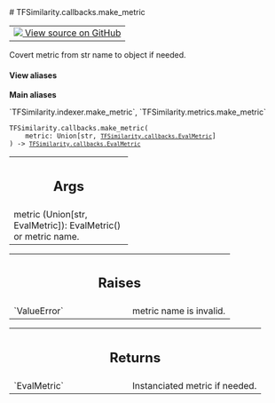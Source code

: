
<div itemscope itemtype="http://developers.google.com/ReferenceObject">
<meta itemprop="name" content="TFSimilarity.callbacks.make_metric" />
<meta itemprop="path" content="Stable" />
</div>
# TFSimilarity.callbacks.make_metric
<!-- Insert buttons and diff -->
<table class="tfo-notebook-buttons tfo-api nocontent" align="left">
<td>
  <a target="_blank" href="https://github.com/tensorflow/similarity/blob/main/tensorflow_similarity/metrics.py#L353-L394">
    <img src="https://www.tensorflow.org/images/GitHub-Mark-32px.png" />
    View source on GitHub
  </a>
</td>
</table>

Covert metric from str name to object if needed.
<section class="expandable">
  <h4 class="showalways">View aliases</h4>
  <p>
<b>Main aliases</b>
<p>`TFSimilarity.indexer.make_metric`, `TFSimilarity.metrics.make_metric`</p>
</p>
</section>
<pre class="devsite-click-to-copy prettyprint lang-py tfo-signature-link">
<code>TFSimilarity.callbacks.make_metric(
    metric: Union[str, <a href="../../TFSimilarity/callbacks/EvalMetric.md"><code>TFSimilarity.callbacks.EvalMetric</code></a>]
) -> <a href="../../TFSimilarity/callbacks/EvalMetric.md"><code>TFSimilarity.callbacks.EvalMetric</code></a>
</code></pre>

<!-- Placeholder for "Used in" -->

<!-- Tabular view -->
 <table class="responsive fixed orange">
<colgroup><col width="214px"><col></colgroup>
<tr><th colspan="2"><h2 class="add-link">Args</h2></th></tr>
<tr class="alt">
<td colspan="2">
metric (Union[str, EvalMetric]): EvalMetric() or metric name.
</td>
</tr>
</table>

<!-- Tabular view -->
 <table class="responsive fixed orange">
<colgroup><col width="214px"><col></colgroup>
<tr><th colspan="2"><h2 class="add-link">Raises</h2></th></tr>
<tr>
<td>
`ValueError`
</td>
<td>
metric name is invalid.
</td>
</tr>
</table>

<!-- Tabular view -->
 <table class="responsive fixed orange">
<colgroup><col width="214px"><col></colgroup>
<tr><th colspan="2"><h2 class="add-link">Returns</h2></th></tr>
<tr>
<td>
`EvalMetric`
</td>
<td>
Instanciated metric if needed.
</td>
</tr>
</table>
